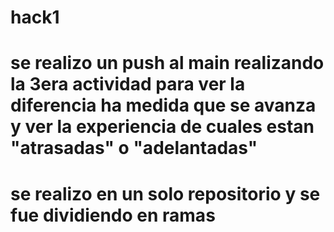 # hack1
# se realizo un push al main realizando la 3era actividad para ver la diferencia ha medida que se avanza y ver la experiencia de cuales estan "atrasadas" o "adelantadas"
# se realizo en un solo repositorio y se fue dividiendo en ramas
